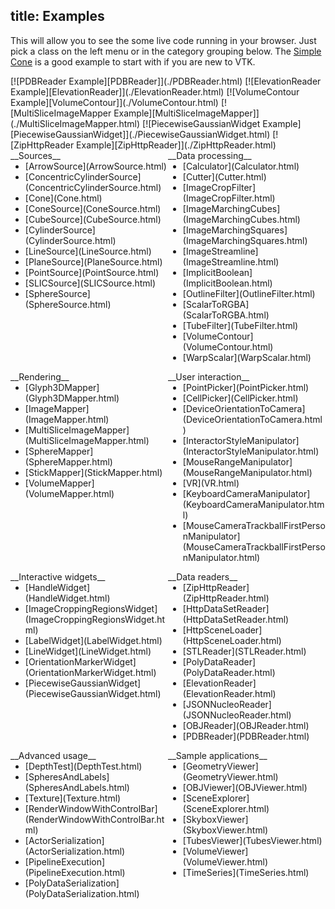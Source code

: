 title: Examples
---

<style>
  .categories {
    display: flex;
    flex-direction: row;
    flex-wrap: wrap;
  }

  .category {
    flex: 1;
    min-width: 225px;
  }

  .categories br {
    display: none;
  }

  .category ul {
    margin-top: 0;
  }

  .gallery img {
    width: 16%;
    display: inline-block;
    padding: 2px;
  }

  .gallery br {
    display: none;
  }
</style>

This will allow you to see the some live code running in your browser. Just pick a class on the left menu or in the category grouping below. The [Simple Cone](SimpleCone.html) is a good example to start with if you are new to VTK.

<div class="gallery">
[![PDBReader Example][PDBReader]](./PDBReader.html)
[![ElevationReader Example][ElevationReader]](./ElevationReader.html)
[![VolumeContour Example][VolumeContour]](./VolumeContour.html)
[![MultiSliceImageMapper Example][MultiSliceImageMapper]](./MultiSliceImageMapper.html)
[![PiecewiseGaussianWidget Example][PiecewiseGaussianWidget]](./PiecewiseGaussianWidget.html)
[![ZipHttpReader Example][ZipHttpReader]](./ZipHttpReader.html)
</div>

<div class="categories">

<div class="category">
__Sources__

<ul>
<li>[ArrowSource](ArrowSource.html)</li>
<li>[ConcentricCylinderSource](ConcentricCylinderSource.html)</li>
<li>[Cone](Cone.html)</li>
<li>[ConeSource](ConeSource.html)</li>
<li>[CubeSource](CubeSource.html)</li>
<li>[CylinderSource](CylinderSource.html)</li>
<li>[LineSource](LineSource.html)</li>
<li>[PlaneSource](PlaneSource.html)</li>
<li>[PointSource](PointSource.html)</li>
<li>[SLICSource](SLICSource.html)</li>
<li>[SphereSource](SphereSource.html)</li>
</ul>

</div>
<div class="category">
__Data processing__

<ul>
<li>[Calculator](Calculator.html)</li>
<li>[Cutter](Cutter.html)</li>
<li>[ImageCropFilter](ImageCropFilter.html)</li>
<li>[ImageMarchingCubes](ImageMarchingCubes.html)</li>
<li>[ImageMarchingSquares](ImageMarchingSquares.html)</li>
<li>[ImageStreamline](ImageStreamline.html)</li>
<li>[ImplicitBoolean](ImplicitBoolean.html)</li>
<li>[OutlineFilter](OutlineFilter.html)</li>
<li>[ScalarToRGBA](ScalarToRGBA.html)</li>
<li>[TubeFilter](TubeFilter.html)</li>
<li>[VolumeContour](VolumeContour.html)</li>
<li>[WarpScalar](WarpScalar.html)</li>
</ul>

</div>
<div class="category">
__Rendering__

<ul>
<li>[Glyph3DMapper](Glyph3DMapper.html)</li>
<li>[ImageMapper](ImageMapper.html)</li>
<li>[MultiSliceImageMapper](MultiSliceImageMapper.html)</li>
<li>[SphereMapper](SphereMapper.html)</li>
<li>[StickMapper](StickMapper.html)</li>
<li>[VolumeMapper](VolumeMapper.html)</li>
</ul>

</div>
<div class="category">
__User interaction__

<ul>
<li>[PointPicker](PointPicker.html)</li>
<li>[CellPicker](CellPicker.html)</li>
<li>[DeviceOrientationToCamera](DeviceOrientationToCamera.html)</li>
<li>[InteractorStyleManipulator](InteractorStyleManipulator.html)</li>
<li>[MouseRangeManipulator](MouseRangeManipulator.html)</li>
<li>[VR](VR.html)</li>
<li>[KeyboardCameraManipulator](KeyboardCameraManipulator.html)</li>
<li>[MouseCameraTrackballFirstPersonManipulator](MouseCameraTrackballFirstPersonManipulator.html)</li>
</ul>

</div>
<div class="category">
__Interactive widgets__

<ul>
<li>[HandleWidget](HandleWidget.html)</li>
<li>[ImageCroppingRegionsWidget](ImageCroppingRegionsWidget.html)</li>
<li>[LabelWidget](LabelWidget.html)</li>
<li>[LineWidget](LineWidget.html)</li>
<li>[OrientationMarkerWidget](OrientationMarkerWidget.html)</li>
<li>[PiecewiseGaussianWidget](PiecewiseGaussianWidget.html)</li>
</ul>

</div>
<div class="category">
__Data readers__

<ul>
<li>[ZipHttpReader](ZipHttpReader.html)</li>
<li>[HttpDataSetReader](HttpDataSetReader.html)</li>
<li>[HttpSceneLoader](HttpSceneLoader.html)</li>
<li>[STLReader](STLReader.html)</li>
<li>[PolyDataReader](PolyDataReader.html)</li>
<li>[ElevationReader](ElevationReader.html)</li>
<li>[JSONNucleoReader](JSONNucleoReader.html)</li>
<li>[OBJReader](OBJReader.html)</li>
<li>[PDBReader](PDBReader.html)</li>
</ul>

</div>
<div class="category">
__Advanced usage__

<ul>
<li>[DepthTest](DepthTest.html)</li>
<li>[SpheresAndLabels](SpheresAndLabels.html)</li>
<li>[Texture](Texture.html)</li>
<li>[RenderWindowWithControlBar](RenderWindowWithControlBar.html)</li>
<li>[ActorSerialization](ActorSerialization.html)</li>
<li>[PipelineExecution](PipelineExecution.html)</li>
<li>[PolyDataSerialization](PolyDataSerialization.html)</li>
</ul>

</div>

<div class="category">
__Sample applications__

<ul>
<li>[GeometryViewer](GeometryViewer.html)</li>
<li>[OBJViewer](OBJViewer.html)</li>
<li>[SceneExplorer](SceneExplorer.html)</li>
<li>[SkyboxViewer](SkyboxViewer.html)</li>
<li>[TubesViewer](TubesViewer.html)</li>
<li>[VolumeViewer](VolumeViewer.html)</li>
<li>[TimeSeries](TimeSeries.html)</li>
</ul>

</div>

<div class="category">
</div>
</div>

[ElevationReader]: ../docs/gallery/ElevationReader.jpg
[MultiSliceImageMapper]: ../docs/gallery/MultiSliceImageMapper.jpg
[PDBReader]: ../docs/gallery/PDBReader.jpg
[PiecewiseGaussianWidget]: ../docs/gallery/PiecewiseGaussianWidget.jpg
[VolumeContour]: ../docs/gallery/VolumeContour.jpg
[ZipHttpReader]: ../docs/gallery/ZipHttpReader.jpg
